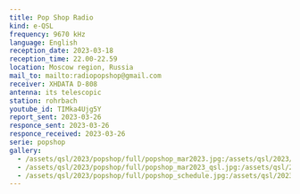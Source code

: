 ```yaml
---
title: Pop Shop Radio
kind: e-QSL
frequency: 9670 kHz
language: English
reception_date: 2023-03-18
reception_time: 22.00-22.59
location: Moscow region, Russia
mail_to: mailto:radiopopshop@gmail.com
receiver: XHDATA D-808
antenna: its telescopic
station: rohrbach
youtube_id: TIMka4Ujg5Y 
report_sent: 2023-03-26
responce_sent: 2023-03-26
responce_received: 2023-03-26
serie: popshop
gallery:
  - /assets/qsl/2023/popshop/full/popshop_mar2023.jpg:/assets/qsl/2023/popshop/small/popshop_mar2023.jpg
  - /assets/qsl/2023/popshop/full/popshop_mar2023_qsl.jpg:/assets/qsl/2023/popshop/small/popshop_mar2023_qsl.jpg
  - /assets/qsl/2023/popshop/full/popshop_schedule.jpg:/assets/qsl/2023/popshop/small/popshop_schedule.jpg
---
```

